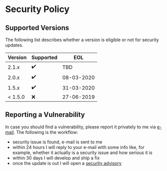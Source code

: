 # Security Policy

## Supported Versions

The following list describes whether a version is eligible or not for security updates.

| Version | Supported          | EOL  |
| ------- | ------------------ |------|
| 2.1.x   | :heavy_check_mark: | TBD  |
| 2.0.x   | :heavy_check_mark: | 08-03-2020  |
| 1.5.x   | :heavy_check_mark: | 31-03-2020 |
| < 1.5.0 | :x: | 27-06-2019 |

## Reporting a Vulnerability

In case you should find a vulnerability, please report it privately to me via [e-mail](mailto:paolostivanin@users.noreply.github.com).
The following is the workflow:
- security issue is found, e-mail is sent to me
- within 24 hours I will reply to your e-mail with some info like, for example, whether it actually is a security issue and how serious it is
- within 30 days I will develop and ship a fix
- once the update is out I will open a [security advisory](https://github.com/paolostivanin/OTPClient/security/advisories)
